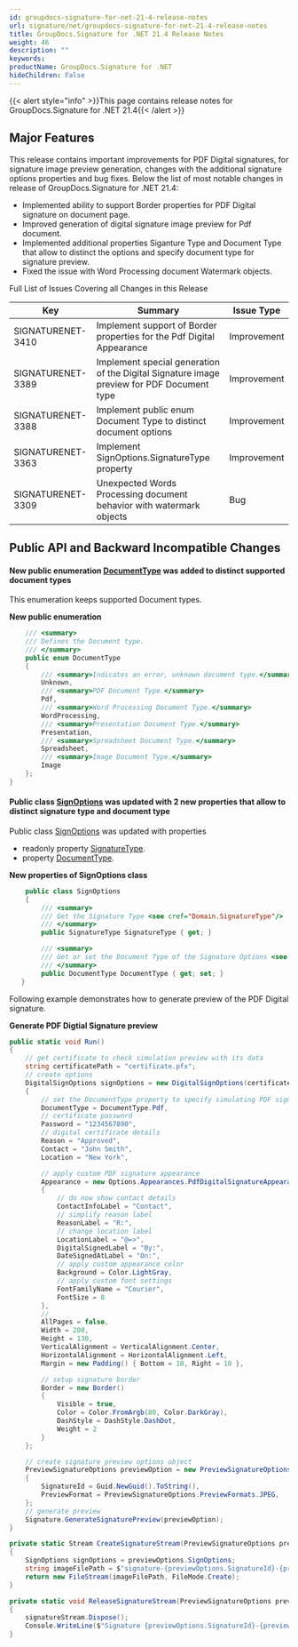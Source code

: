 ```yaml
---
id: groupdocs-signature-for-net-21-4-release-notes
url: signature/net/groupdocs-signature-for-net-21-4-release-notes
title: GroupDocs.Signature for .NET 21.4 Release Notes
weight: 46
description: ""
keywords: 
productName: GroupDocs.Signature for .NET
hideChildren: False
---
```

{{< alert style="info" >}}This page contains release notes for GroupDocs.Signature for .NET 21.4{{< /alert >}}

## Major Features

This release contains important improvements for PDF Digital signatures, for signature image preview generation, changes with the additional signature options properties and bug fixes. Below the list of most notable changes in release of GroupDocs.Signature for .NET 21.4:

* Implemented ability to support Border properties for PDF Digital signature on document page.
* Improved generation of digital signature image preview for Pdf document.
* Implemented additional properties Siganture Type and Document Type that allow to distinct the options and specify document type for signature preview.
* Fixed the issue with Word Processing document Watermark objects.

Full List of Issues Covering all Changes in this Release

| Key | Summary | Issue Type |
| --- | --- | --- |
| SIGNATURENET-3410 | Implement support of Border properties for the Pdf Digital Appearance  | Improvement |
| SIGNATURENET-3389 | Implement special generation of the Digital Signature image preview for PDF Document type | Improvement |
| SIGNATURENET-3388 | Implement public enum Document Type to distinct document options | Improvement |
| SIGNATURENET-3363 | Implement SignOptions.SignatureType property | Improvement |
| SIGNATURENET-3309 | Unexpected Words Processing document behavior with watermark objects | Bug |

## Public API and Backward Incompatible Changes

#### New public enumeration [DocumentType](https://apireference.groupdocs.com/signature/net/groupdocs.signature.domain/documenttype) was added to distinct supported document types

This enumeration keeps supported Document types.

**New public enumeration**

```csharp
    /// <summary>
    /// Defines the Document type.
    /// </summary>
    public enum DocumentType
    {
        /// <summary>Indicates an error, unknown document type.</summary>
        Unknown,
        /// <summary>PDF Document Type.</summary>
        Pdf,
        /// <summary>Word Processing Document Type.</summary>
        WordProcessing,
        /// <summary>Presentation Document Type.</summary>
        Presentation,
        /// <summary>Spreadsheet Document Type.</summary>
        Spreadsheet,
        /// <summary>Image Document Type.</summary>
        Image
    };
}
```

#### Public class [SignOptions](https://apireference.groupdocs.com/signature/net/groupdocs.signature.options/signoptions) was updated with 2 new properties that allow to distinct signature type and document type

Public class [SignOptions](https://apireference.groupdocs.com/signature/net/groupdocs.signature.options/signoptions) was updated with properties

* readonly property [SignatureType](https://apireference.groupdocs.com/signature/net/groupdocs.signature.domain/signaturetype).
* property [DocumentType](https://apireference.groupdocs.com/signature/net/groupdocs.signature.domain/documenttype).

**New properties of SignOptions class**

```csharp
    public class SignOptions
    {
        /// <summary>
        /// Get the Signature Type <see cref="Domain.SignatureType"/>
        /// </summary>
        public SignatureType SignatureType { get; }

        /// <summary>
        /// Get or set the Document Type of the Signature Options <see cref="Domain.DocumentType"/>
        /// </summary>
        public DocumentType DocumentType { get; set; }
   }
```

Following example demonstrates how to generate preview of the PDF Digital signature.

**Generate PDF Digtial Signature preview**

```csharp
public static void Run()
{
    // get certificate to check simulation preview with its data
    string certificatePath = "certificate.pfx";
    // create options
    DigitalSignOptions signOptions = new DigitalSignOptions(certificatePath)
    {
        // set the DocumentType property to specify simulating PDF signature appearance
        DocumentType = DocumentType.Pdf,
        // certificate password
        Password = "1234567890",
        // digital certificate details
        Reason = "Approved",
        Contact = "John Smith",
        Location = "New York",

        // apply custom PDF signature appearance
        Appearance = new Options.Appearances.PdfDigitalSignatureAppearance()
        {
            // do now show contact details
            ContactInfoLabel = "Contact",
            // simplify reason label
            ReasonLabel = "R:",
            // change location label
            LocationLabel = "@=>",
            DigitalSignedLabel = "By:",
            DateSignedAtLabel = "On:",
            // apply custom appearance color
            Background = Color.LightGray,
            // apply custom font settings
            FontFamilyName = "Courier",
            FontSize = 8
        },
        //
        AllPages = false,
        Width = 200,
        Height = 130,
        VerticalAlignment = VerticalAlignment.Center,
        HorizontalAlignment = HorizontalAlignment.Left,
        Margin = new Padding() { Bottom = 10, Right = 10 },

        // setup signature border
        Border = new Border()
        {
            Visible = true,
            Color = Color.FromArgb(80, Color.DarkGray),
            DashStyle = DashStyle.DashDot,
            Weight = 2
        }
    };                              

    // create signature preview options object
    PreviewSignatureOptions previewOption = new PreviewSignatureOptions(signOptions, CreateSignatureStream, ReleaseSignatureStream)
    {
        SignatureId = Guid.NewGuid().ToString(),
        PreviewFormat = PreviewSignatureOptions.PreviewFormats.JPEG,
    };
    // generate preview
    Signature.GenerateSignaturePreview(previewOption);
}

private static Stream CreateSignatureStream(PreviewSignatureOptions previewOptions)
{
    SignOptions signOptions = previewOptions.SignOptions;
    string imageFilePath = $"signature-{previewOptions.SignatureId}-{previewOptions.SignOptions.GetType().Name}.jpg";
    return new FileStream(imageFilePath, FileMode.Create);
}

private static void ReleaseSignatureStream(PreviewSignatureOptions previewOptions, Stream signatureStream)
{
    signatureStream.Dispose();
    Console.WriteLine($"Signature {previewOptions.SignatureId}-{previewOptions.SignOptions.GetType().Name} is ready for preview");
}
```
